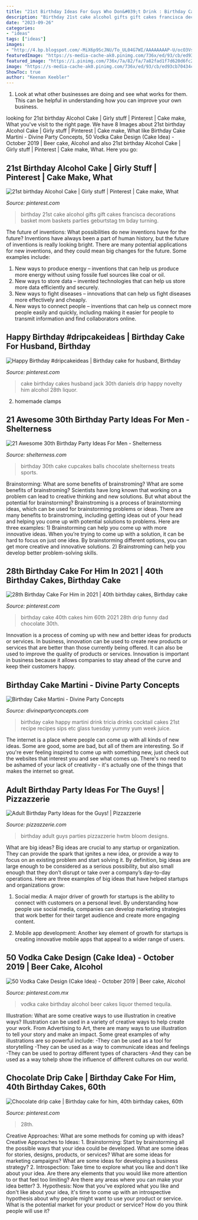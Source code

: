 ```yaml
---
title: "21st Birthday Ideas For Guys Who Don&#039;t Drink : Birthday Cake 40th Cakes Him 60th 2021 28th Drip Funny Dad Chocolate 30th"
description: "Birthday 21st cake alcohol gifts gift cakes francisca decorations basket mom baskets parties geburtstag tm bday turning"
date: "2023-09-26"
categories:
- "ideas"
tags: ["ideas"]
images:
- "http://4.bp.blogspot.com/-MiX6p9ScJNU/To_UL04G7WI/AAAAAAAAP-U/ocO3VsiJQEI/s1600/IMG_5060.JPG"
featuredImage: "https://s-media-cache-ak0.pinimg.com/736x/ed/93/cb/ed93cb70434c9226fbe478f232c53474.jpg"
featured_image: "https://i.pinimg.com/736x/7a/82/fa/7a82fad1f7d620d6fc2e885544fa677b.jpg"
image: "https://s-media-cache-ak0.pinimg.com/736x/ed/93/cb/ed93cb70434c9226fbe478f232c53474.jpg"
ShowToc: true
author: "Keenan Keebler"
---
```



1. Look at what other businesses are doing and see what works for them. This can be helpful in understanding how you can improve your own business. 

	

		
looking for 21st birthday Alcohol Cake | Girly stuff | Pinterest | Cake make, What you've visit to the right page. We have 8 Images about 21st birthday Alcohol Cake | Girly stuff | Pinterest | Cake make, What like Birthday Cake Martini - Divine Party Concepts, 50 Vodka Cake Design (Cake Idea) - October 2019 | Beer cake, Alcohol and also 21st birthday Alcohol Cake | Girly stuff | Pinterest | Cake make, What. Here you go:
		
    
## 21st Birthday Alcohol Cake | Girly Stuff | Pinterest | Cake Make, What

<img loading=lazy src="https://s-media-cache-ak0.pinimg.com/736x/ed/93/cb/ed93cb70434c9226fbe478f232c53474.jpg" onerror="this.onerror=null;this.src='https://tse1.mm.bing.net/th?id=OIP.wlI4bsUb8xKh_7cr2of4zwHaNK&amp;pid=15.1';" alt="21st birthday Alcohol Cake | Girly stuff | Pinterest | Cake make, What">

_Source: pinterest.com_

>birthday 21st cake alcohol gifts gift cakes francisca decorations basket mom baskets parties geburtstag tm bday turning. 

	

The future of inventions: What possibilities do new inventions have for the future?
Inventions have always been a part of human history, but the future of inventions is really looking bright. There are many potential applications for new inventions, and they could mean big changes for the future. Some examples include:
1. New ways to produce energy – inventions that can help us produce more energy without using fossile fuel sources like coal or oil.
2. New ways to store data – invented technologies that can help us store more data efficiently and securely.
3. New ways to fight diseases – innovations that can help us fight diseases more effectively and cheaply.
4. New ways to connect people – inventions that can help us connect more people easily and quickly, including making it easier for people to transmit information and find collaborators online.

    
## Happy Birthday #dripcakeideas | Birthday Cake For Husband, Birthday

<img loading=lazy src="https://i.pinimg.com/originals/94/49/56/9449569c7828d289caa7dde4aa1eef61.jpg" onerror="this.onerror=null;this.src='https://tse3.mm.bing.net/th?id=OIP.IUvHFzTIjoHv1YR8rEd8pAHaJQ&amp;pid=15.1';" alt="Happy Birthday #dripcakeideas | Birthday cake for husband, Birthday">

_Source: pinterest.com_

>cake birthday cakes husband jack 30th daniels drip happy novelty him alcohol 28th liquor. 

	

2. homemade clamps

    
## 21 Awesome 30th Birthday Party Ideas For Men - Shelterness

<img loading=lazy src="https://i.shelterness.com/2017/02/19-cupcakes-and-favorite-beer-instead-of-a-birthday-cake.jpg" onerror="this.onerror=null;this.src='https://tse4.mm.bing.net/th?id=OIP.J8x-agjspB3_SHws4XPtYwHaKf&amp;pid=15.1';" alt="21 Awesome 30th Birthday Party Ideas For Men - Shelterness">

_Source: shelterness.com_

>birthday 30th cake cupcakes balls chocolate shelterness treats sports. 

	

Brainstorming: What are some benefits of brainstroming?
What are some benefits of brainstroming? Scientists have long known that working on a problem can lead to creative thinking and new solutions. But what about the potential for brainstorming? Brainstroming is a process of brainstorming ideas, which can be used for brainstorming problems or ideas. There are many benefits to brainstroming, including getting ideas out of your head and helping you come up with potential solutions to problems. Here are three examples: 1) Brainstorming can help you come up with more innovative ideas. When you’re trying to come up with a solution, it can be hard to focus on just one idea. By brainstorming different options, you can get more creative and innovative solutions. 2) Brainstroming can help you develop better problem-solving skills.

    
## 28th Birthday Cake For Him In 2021 | 40th Birthday Cakes, Birthday Cake

<img loading=lazy src="https://i.pinimg.com/736x/7a/82/fa/7a82fad1f7d620d6fc2e885544fa677b.jpg" onerror="this.onerror=null;this.src='https://tse2.mm.bing.net/th?id=OIP.RHKTs1r0a4j8YsBqaMTs_wHaJQ&amp;pid=15.1';" alt="28th Birthday Cake For Him in 2021 | 40th birthday cakes, Birthday cake">

_Source: pinterest.com_

>birthday cake 40th cakes him 60th 2021 28th drip funny dad chocolate 30th. 

	

Innovation is a process of coming up with new and better ideas for products or services. In business, innovation can be used to create new products or services that are better than those currently being offered. It can also be used to improve the quality of products or services. Innovation is important in business because it allows companies to stay ahead of the curve and keep their customers happy.

    
## Birthday Cake Martini - Divine Party Concepts

<img loading=lazy src="http://4.bp.blogspot.com/-MiX6p9ScJNU/To_UL04G7WI/AAAAAAAAP-U/ocO3VsiJQEI/s1600/IMG_5060.JPG" onerror="this.onerror=null;this.src='https://tse1.mm.bing.net/th?id=OIP.NPl1Rk-8tb4UXIHpYawFiAHaLG&amp;pid=15.1';" alt="Birthday Cake Martini - Divine Party Concepts">

_Source: divinepartyconcepts.com_

>birthday cake happy martini drink tricia drinks cocktail cakes 21st recipe recipes sips etc glass tuesday yummy yum week juice. 

	

The internet is a place where people can come up with all kinds of new ideas. Some are good, some are bad, but all of them are interesting. So if you're ever feeling inspired to come up with something new, just check out the websites that interest you and see what comes up. There's no need to be ashamed of your lack of creativity - it's actually one of the things that makes the internet so great.

    
## Adult Birthday Party Ideas For The Guys! | Pizzazzerie

<img loading=lazy src="https://pizzazzerie.com/wp-content/uploads/2015/06/skot-40-13-634x944.jpg" onerror="this.onerror=null;this.src='https://tse1.mm.bing.net/th?id=OIP.oVcyW40RAKZQjLK5lgs2VgHaLB&amp;pid=15.1';" alt="Adult Birthday Party Ideas for the Guys! | Pizzazzerie">

_Source: pizzazzerie.com_

>birthday adult guys parties pizzazzerie hwtm bloom designs. 

	

What are big ideas?
Big ideas are crucial to any startup or organization. They can provide the spark that ignites a new idea, or provide a way to focus on an existing problem and start solving it. By definition, big ideas are large enough to be considered as a serious possibility, but also small enough that they don’t disrupt or take over a company’s day-to-day operations. Here are three examples of big ideas that have helped startups and organizations grow:
1. Social media: A major driver of growth for startups is the ability to connect with customers on a personal level. By understanding how people use social media, companies can develop marketing strategies that work better for their target audience and create more engaging content.

2. Mobile app development: Another key element of growth for startups is creating innovative mobile apps that appeal to a wider range of users.

    
## 50 Vodka Cake Design (Cake Idea) - October 2019 | Beer Cake, Alcohol

<img loading=lazy src="https://i.pinimg.com/736x/25/90/fe/2590fe34c501df4ccf82179de90cecc0.jpg" onerror="this.onerror=null;this.src='https://tse4.mm.bing.net/th?id=OIP.v6_KaPeMdQuSy8Ffw7lEoQHaHa&amp;pid=15.1';" alt="50 Vodka Cake Design (Cake Idea) - October 2019 | Beer cake, Alcohol">

_Source: pinterest.com.mx_

>vodka cake birthday alcohol beer cakes liquor themed tequila. 

	

Illustration: What are some creative ways to use illustration in creative ways?
Illustration can be used in a variety of creative ways to help create your work. From Advertising to Art, there are many ways to use illustration to tell your story and make an impact. Some great examples of why illustrations are so powerful include: 
-They can be used as a tool for storytelling 
-They can be used as a way to communicate ideas and feelings 
-They can be used to portray different types of characters 
-And they can be used as a way tohelp show the influence of different cultures on our world.

    
## Chocolate Drip Cake | Birthday Cake For Him, 40th Birthday Cakes, 60th

<img loading=lazy src="https://i.pinimg.com/736x/8b/49/6f/8b496f7c69727b259e07137cbf331179.jpg" onerror="this.onerror=null;this.src='https://tse4.mm.bing.net/th?id=OIP.df1t0DLZRPlplAjf2hgYCgHaJQ&amp;pid=15.1';" alt="Chocolate drip cake | Birthday cake for him, 40th birthday cakes, 60th">

_Source: pinterest.com_

>28th. 

	

Creative Approaches: What are some methods for coming up with ideas?
Creative Approaches to Ideas: 1. Brainstorming: Start by brainstorming all the possible ways that your idea could be developed. What are some ideas for stories, designs, products, or services? What are some ideas for marketing campaigns? What are some ideas for developing a business strategy? 2. Introspection: Take time to explore what you like and don't like about your idea. Are there any elements that you would like more attention to or that feel too limiting? Are there any areas where you can make your idea better? 3. Hypothesis: Now that you've explored what you like and don't like about your idea, it's time to come up with an introspective hypothesis about why people might want to use your product or service. What is the potential market for your product or service? How do you think people will use it? 

